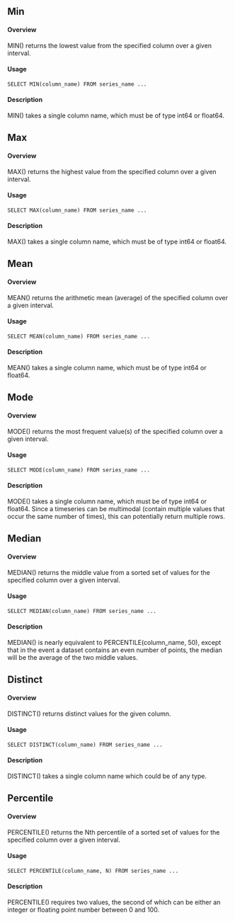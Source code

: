 ## Min

#### Overview

MIN() returns the lowest value from the specified column over a given interval.

#### Usage

    SELECT MIN(column_name) FROM series_name ...

#### Description

MIN() takes a single column name, which must be of type int64 or float64.


## Max

#### Overview

MAX() returns the highest value from the specified column over a given interval.

#### Usage

    SELECT MAX(column_name) FROM series_name ...

#### Description

MAX() takes a single column name, which must be of type int64 or float64.


## Mean

#### Overview

MEAN() returns the arithmetic mean (average) of the specified column over a given interval.

#### Usage

    SELECT MEAN(column_name) FROM series_name ...

#### Description

MEAN() takes a single column name, which must be of type int64 or float64.


## Mode

#### Overview

MODE() returns the most frequent value(s) of the specified column over a given interval.

#### Usage

    SELECT MODE(column_name) FROM series_name ...

#### Description

MODE() takes a single column name, which must be of type int64 or float64.
Since a timeseries can be multimodal (contain multiple values that occur
the same number of times), this can potentially return multiple rows.


## Median

#### Overview

MEDIAN() returns the middle value from a sorted set of values for the specified column over a given interval.

#### Usage

    SELECT MEDIAN(column_name) FROM series_name ...

#### Description

MEDIAN() is nearly equivalent to PERCENTILE(column_name, 50), except that
in the event a dataset contains an even number of points, the median will
be the average of the two middle values.


## Distinct

#### Overview

DISTINCT() returns distinct values for the given column.

#### Usage

    SELECT DISTINCT(column_name) FROM series_name ...

#### Description

DISTINCT() takes a single column name which could be of any type.

## Percentile

#### Overview

PERCENTILE() returns the Nth percentile of a sorted set of values for the specified column over a given interval.

#### Usage

    SELECT PERCENTILE(column_name, N) FROM series_name ...

#### Description

PERCENTILE() requires two values, the second of which can be either an integer
or floating point number between 0 and 100.


